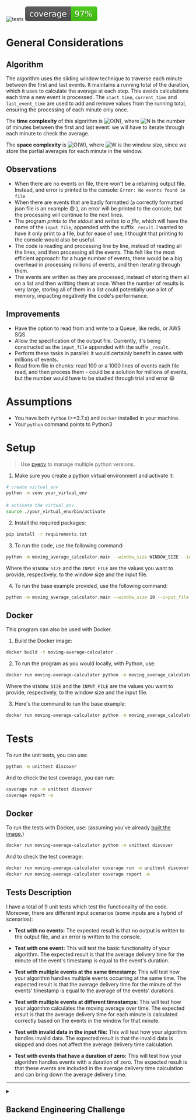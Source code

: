 ![tests](https://github.com/mikibakaiki/moving-average-calculator/actions/workflows/python-app.yml/badge.svg?label=tests&cacheBuster=123)
![Coverage](./media/coverage.svg)


# General Considerations

## Algorithm

The algorithm uses the sliding window technique to traverse each minute between the first and last events. It maintains a running total of the duration, which it uses to calculate the average at each step. This avoids calculations each time a new event is processed. The `start_time`, `current_time` and `last_event_time` are used to add and remove values from the running total, ensuring the processing of each minute only once.

The **time complexity** of this algorithm is ![O(N)](https://render.githubusercontent.com/render/math?math=O(N)), where ![N](https://render.githubusercontent.com/render/math?math=N) is the number of minutes between the first and last event: we will have to iterate through each minute to check the average.

The **space complexity** is ![O(W)](https://render.githubusercontent.com/render/math?math=O(W)), where ![W](https://render.githubusercontent.com/render/math?math=W) is the window size, since we store the partial averages for each minute in the window.

## Observations
- When there are no events on file, there won't be a returning output file. Instead, and error is printed to the console: `Error: No events found in file`
- When there are events that are badly formatted (a correctly formatted json file is an example :smile: ), an error will be printed to the console, but the processing will continue to the next lines.
- The program *prints to the stdout* and *writes to a file*, which will have the name of the `input_file`, appended with the suffix `_result`. I wanted to have it only print to a file, but for ease of use, I thought that printing to the console would also be useful. 
- The code is reading and processing line by line, instead of reading all the lines, and then processing all the events. This felt like the most efficient approach: for a huge number of events, there would be a big overhead in processing millions of events, and then iterating through them.
- The events are written as they are processed, instead of storing them all on a list and then writting them at once. When the number of results is very large, storing all of them in a list could potentially use a lot of memory, impacting negatively the code's performance.


## Improvements
- Have the option to read from and write to a Queue, like redis, or AWS SQS.
- Allow the specification of the output file. Currently, it's being constructed as the `input_file` appended with the suffix `_result`.
- Perform these tasks in parallel: it would certainly benefit in cases with millions of events.
- Read from file in chunks: read 100 or a 1000 lines of events each file read, and then process them - could be a solution for millions of events, but the number would have to be studied through trial and error :smile:


# Assumptions

- You have both `Python` (>=3.7.x) and `Docker` installed in your machine.
- Your `python` command points to Python3


# Setup

> Use [pyenv](https://github.com/pyenv/pyenv#readme) to manage multiple python versions.

1. Make sure you create a python virtual environment and activate it:

```bash
# create virtual_env
python -m venv your_virtual_env

# activate the virtual_env
source ./your_virtual_env/bin/activate
```

2. Install the required packages:
```bash
pip install -r requirements.txt
```
3. To run the code, use the following command:

```bash
python -m moving_average_calculator.main --window_size WINDOW_SIZE --input_file INPUT_FILE
```
Where the `WINDOW_SIZE` and the `INPUT_FILE` are the values you want to provide, respectively, to the window size and the input file.

4. To run the base example provided, use the following command:

```bash
python -m moving_average_calculator.main --window_size 10 --input_file data/base.json
```
## Docker

This program can also be used with Docker.

1. Build the Docker image:

```bash
docker build -t moving-average-calculator .
```

2. To run the program as you would locally, with Python, use:

```bash
docker run moving-average-calculator python -m moving_average_calculator.main --window_size WINDOW_SIZE --input_file INPUT_FILE
```
Where the `WINDOW_SIZE` and the `INPUT_FILE` are the values you want to provide, respectively, to the window size and the input file.

3. Here's the command to run the base example: 
```bash
docker run moving-average-calculator python -m moving_average_calculator.main --window_size 10 --input_file data/base.json
```


# Tests

To run the unit tests, you can use:

```bash
python -m unittest discover
```

And to check the test coverage, you can run: 

```bash
coverage run -m unittest discover
coverage report -m
```

## Docker

To run the tests with Docker, use: (assuming you've already [built the image.](#docker)) 

```bash
docker run moving-average-calculator python -m unittest discover
```

And to check the test coverage: 

```bash
docker run moving-average-calculator coverage run -m unittest discover
docker run moving-average-calculator coverage report -m
```

## Tests Description

I have a total of 9 unit tests which test the functionality of the code.
Moreover, there are different input scenarios (some inputs are a hybrid of scenarios):

- **Test with no events:** The expected result is that no output is written to the output file, and an error is written to the console.

- **Test with one event:** This will test the basic functionality of your algorithm. The expected result is that the average delivery time for the minute of the event's timestamp is equal to the event's duration.

- **Test with multiple events at the same timestamp:** This will test how your algorithm handles multiple events occurring at the same time. The expected result is that the average delivery time for the minute of the events' timestamp is equal to the average of the events' durations.

- **Test with multiple events at different timestamps:** This will test how your algorithm calculates the moving average over time. The expected result is that the average delivery time for each minute is calculated correctly based on the events in the window for that minute.

- **Test with invalid data in the input file:** This will test how your algorithm handles invalid data. The expected result is that the invalid data is skipped and does not affect the average delivery time calculation.

- **Test with events that have a duration of zero:** This will test how your algorithm handles events with a duration of zero. The expected result is that these events are included in the average delivery time calculation and can bring down the average delivery time.

--- 
<details>

<summary><h2>Backend Engineering Challenge</h2></summary>


Welcome to our Engineering Challenge repository 🖖

If you found this repository it probably means that you are participating in our recruitment process. Thank you for your time and energy. If that's not the case please take a look at our [openings](https://unbabel.com/careers/) and apply!

Please fork this repo before you start working on the challenge, read it careful and take your time and think about the solution. Also, please fork this repository because we will evaluate the code on the fork.

This is an opportunity for us both to work together and get to know each other in a more technical way. If you have any questions please open and issue and we'll reach out to help.

Good luck!

## Challenge Scenario

At Unbabel we deal with a lot of translation data. One of the metrics we use for our clients' SLAs is the delivery time of a translation.

In the context of this problem, and to keep things simple, our translation flow is going to be modeled as only one event.

### _translation_delivered_

Example:

```json
{
  "timestamp": "2018-12-26 18:12:19.903159",
  "translation_id": "5aa5b2f39f7254a75aa4",
  "source_language": "en",
  "target_language": "fr",
  "client_name": "airliberty",
  "event_name": "translation_delivered",
  "duration": 20,
  "nr_words": 100
}
```

## Challenge Objective

Your mission is to build a simple command line application that parses a stream of events and produces an aggregated output. In this case, we're interested in calculating, for every minute, a moving average of the translation delivery time for the last X minutes.

If we want to count, for each minute, the moving average delivery time of all translations for the past 10 minutes we would call your application like (feel free to name it anything you like!).

    unbabel_cli --input_file events.json --window_size 10

The input file format would be something like:

    {"timestamp": "2018-12-26 18:11:08.509654","translation_id": "5aa5b2f39f7254a75aa5","source_language": "en","target_language": "fr","client_name": "airliberty","event_name": "translation_delivered","nr_words": 30, "duration": 20}
    {"timestamp": "2018-12-26 18:15:19.903159","translation_id": "5aa5b2f39f7254a75aa4","source_language": "en","target_language": "fr","client_name": "airliberty","event_name": "translation_delivered","nr_words": 30, "duration": 31}
    {"timestamp": "2018-12-26 18:23:19.903159","translation_id": "5aa5b2f39f7254a75bb3","source_language": "en","target_language": "fr","client_name": "taxi-eats","event_name": "translation_delivered","nr_words": 100, "duration": 54}

Assume that the lines in the input are ordered by the `timestamp` key, from lower (oldest) to higher values, just like in the example input above.

The output file would be something in the following format.

```
{"date": "2018-12-26 18:11:00", "average_delivery_time": 0}
{"date": "2018-12-26 18:12:00", "average_delivery_time": 20}
{"date": "2018-12-26 18:13:00", "average_delivery_time": 20}
{"date": "2018-12-26 18:14:00", "average_delivery_time": 20}
{"date": "2018-12-26 18:15:00", "average_delivery_time": 20}
{"date": "2018-12-26 18:16:00", "average_delivery_time": 25.5}
{"date": "2018-12-26 18:17:00", "average_delivery_time": 25.5}
{"date": "2018-12-26 18:18:00", "average_delivery_time": 25.5}
{"date": "2018-12-26 18:19:00", "average_delivery_time": 25.5}
{"date": "2018-12-26 18:20:00", "average_delivery_time": 25.5}
{"date": "2018-12-26 18:21:00", "average_delivery_time": 25.5}
{"date": "2018-12-26 18:22:00", "average_delivery_time": 31}
{"date": "2018-12-26 18:23:00", "average_delivery_time": 31}
{"date": "2018-12-26 18:24:00", "average_delivery_time": 42.5}
```

#### Notes

Before jumping right into implementation we advise you to think about the solution first. We will evaluate, not only if your solution works but also the following aspects:

- Simple and easy to read code. Remember that [simple is not easy](https://www.infoq.com/presentations/Simple-Made-Easy)
- Comment your code. The easier it is to understand the complex parts, the faster and more positive the feedback will be
- Consider the optimizations you can do, given the order of the input lines
- Include a README.md that briefly describes how to build and run your code, as well as how to **test it**
- Be consistent in your code.

Feel free to, in your solution, include some your considerations while doing this challenge. We want you to solve this challenge in the language you feel most comfortable with. Our machines run Python (3.7.x or higher) or Go (1.16.x or higher). If you are thinking of using any other programming language please reach out to us first 🙏.

Also, if you have any problem please **open an issue**.

Good luck and may the force be with you


</details>
